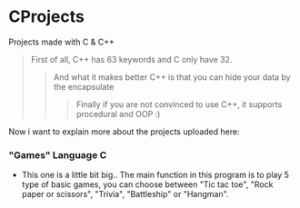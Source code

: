 # CProjects
Projects made with C &amp; C++ 

> First of all, C++ has 63 keywords and C only have 32.
>> And what it makes better C++ is that you can hide your data by the encapsulate
>>> Finally if you are not convinced to use C++, it supports procedural and OOP :)

Now i want to explain more about the projects uploaded here:

### "Games" Language C ###
  - This one is a little bit big.. The main function in this program is to play 5 type of basic games, you can choose between "Tic tac toe", "Rock paper or scissors", "Trivia", "Battleship" or "Hangman".
 
